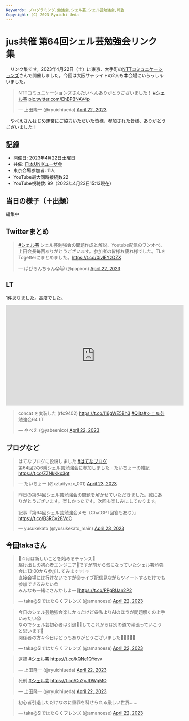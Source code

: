 ```yaml
---
Keywords: プログラミング,勉強会,シェル芸,シェル芸勉強会,報告
Copyright: (C) 2023 Ryuichi Ueda
---
```


# jus共催 第64回シェル芸勉強会リンク集

　リンク集です。2023年4月22日（土）に東京、大手町の[NTTコミュニケーションズ](https://www.ntt.com/index.html)さんで開催しました。今回は大阪サテライトの2人も本会場にいらっしゃいました。

<blockquote class="twitter-tweet"><p lang="ja" dir="ltr">NTTコミュニケーションズさんたいへんありがとうございました！ <a href="https://twitter.com/hashtag/%E3%82%B7%E3%82%A7%E3%83%AB%E8%8A%B8?src=hash&amp;ref_src=twsrc%5Etfw">#シェル芸</a> <a href="https://t.co/EhBPBNAV4p">pic.twitter.com/EhBPBNAV4p</a></p>&mdash; 上田隆一 (@ryuichiueda) <a href="https://twitter.com/ryuichiueda/status/1649683505285337088?ref_src=twsrc%5Etfw">April 22, 2023</a></blockquote> <script async src="https://platform.twitter.com/widgets.js" charset="utf-8"></script>

　やべえさんはじめ運営にご協力いただいた皆様、参加された皆様、ありがとうございました！

## 記録

* 開催日: 2023年4月22日土曜日
* 共催: [日本UNIXユーザ会](https://www.jus.or.jp/)
* 東京会場参加者: 11人
* YouTube最大同時接続数22
* YouTube視聴数: 99（2023年4月23日15:13現在）

## 当日の様子（＋出題）

編集中

## Twitterまとめ

<blockquote class="twitter-tweet" data-partner="tweetdeck"><p lang="ja" dir="ltr"><a href="https://twitter.com/hashtag/%E3%82%B7%E3%82%A7%E3%83%AB%E8%8A%B8?src=hash&amp;ref_src=twsrc%5Etfw">#シェル芸</a> シェル芸勉強会の問題作成と解説、Youtube配信のワンオペ、上田会長毎回ありがとうございます。参加者の皆様お疲れ様でした。TLをTogetterにまとめました。<a href="https://t.co/0ivIEYzOZX">https://t.co/0ivIEYzOZX</a></p>&mdash; ぱぴろんちゃん😱🙀 (@papiron) <a href="https://twitter.com/papiron/status/1649746924147474432?ref_src=twsrc%5Etfw">April 22, 2023</a></blockquote>
<script async src="https://platform.twitter.com/widgets.js" charset="utf-8"></script>


## LT

1件ありました。高度でした。

<iframe width="560" height="315" src="https://www.youtube.com/embed/GgI4kHztypY?start=119" title="YouTube video player" frameborder="0" allow="accelerometer; autoplay; clipboard-write; encrypted-media; gyroscope; picture-in-picture; web-share" allowfullscreen></iframe>

<blockquote class="twitter-tweet" data-partner="tweetdeck"><p lang="ja" dir="ltr">concat を実装した (rfc9402) <a href="https://t.co/I16gWE5Bh3">https://t.co/I16gWE5Bh3</a> <a href="https://twitter.com/hashtag/Qiita?src=hash&amp;ref_src=twsrc%5Etfw">#Qiita</a><a href="https://twitter.com/hashtag/%E3%82%B7%E3%82%A7%E3%83%AB%E8%8A%B8?src=hash&amp;ref_src=twsrc%5Etfw">#シェル芸</a> 勉強会64 LT</p>&mdash; やべえ (@yabeenico) <a href="https://twitter.com/yabeenico/status/1649675709269565443?ref_src=twsrc%5Etfw">April 22, 2023</a></blockquote>
<script async src="https://platform.twitter.com/widgets.js" charset="utf-8"></script>


## ブログなど

<blockquote class="twitter-tweet" data-partner="tweetdeck"><p lang="ja" dir="ltr">はてなブログに投稿しました <a href="https://twitter.com/hashtag/%E3%81%AF%E3%81%A6%E3%81%AA%E3%83%96%E3%83%AD%E3%82%B0?src=hash&amp;ref_src=twsrc%5Etfw">#はてなブログ</a><br>第64回2の6乗シェル芸勉強会に参加しました - たいちょーの雑記 <a href="https://t.co/ZZNkKkx3qt">https://t.co/ZZNkKkx3qt</a></p>&mdash; たいちょー (@xztaityozx_001) <a href="https://twitter.com/xztaityozx_001/status/1649989974161510400?ref_src=twsrc%5Etfw">April 23, 2023</a></blockquote>

<blockquote class="twitter-tweet" data-partner="tweetdeck"><p lang="ja" dir="ltr">昨日の第64回シェル芸勉強会の問題を解かせていただきました。誠にありがとうございます。楽しかったです。次回も楽しみにしております。<br><br>記事『第64回シェル芸勉強会メモ（ChatGPT回答もあり）』<a href="https://t.co/B3RCv28VdC">https://t.co/B3RCv28VdC</a></p>&mdash; yusukekato (@yusukekato_main) <a href="https://twitter.com/yusukekato_main/status/1650010023605723137?ref_src=twsrc%5Etfw">April 23, 2023</a></blockquote>
<script async src="https://platform.twitter.com/widgets.js" charset="utf-8"></script>



## 今回takaさん

<blockquote class="twitter-tweet"><p lang="ja" dir="ltr">🌸４月は新しいことを始めるチャンス🌸<br>駆け出しの初心者エンジニア🐣ですが前から気になっていたシェル芸勉強会に13:00から参加してみます✨✨✨<br>直接会場には行けないですが😢ライブ配信見ながらツイートするだけでも参加できるみたい😊<br>みんなも一緒にさんかしよー🤗<a href="https://t.co/PPgRUan2P2">https://t.co/PPgRUan2P2</a></p>&mdash; taka@SIではたらくフレンズ (@amanoese) <a href="https://twitter.com/amanoese/status/1649609442852491266?ref_src=twsrc%5Etfw">April 22, 2023</a></blockquote> <script async src="https://platform.twitter.com/widgets.js" charset="utf-8"></script>


<blockquote class="twitter-tweet" data-partner="tweetdeck"><p lang="ja" dir="ltr">今日のシェル芸勉強会楽しかったけど😆私よりAIのほうが問題解くの上手いみたい😱<br>なのでシェル芸初心者は引退👨‍🎓してこれからは別の道で頑張っていこうと思います😤<br>関係者の方々今日はどうもありがとうございました🙇‍♂🙇🙇‍♀</p>&mdash; taka@SIではたらくフレンズ (@amanoese) <a href="https://twitter.com/amanoese/status/1649693107925942274?ref_src=twsrc%5Etfw">April 22, 2023</a></blockquote>

<blockquote class="twitter-tweet"><p lang="ja" dir="ltr">逮捕 <a href="https://twitter.com/hashtag/%E3%82%B7%E3%82%A7%E3%83%AB%E8%8A%B8?src=hash&amp;ref_src=twsrc%5Etfw">#シェル芸</a> <a href="https://t.co/kQNe1QYovv">https://t.co/kQNe1QYovv</a></p>&mdash; 上田隆一 (@ryuichiueda) <a href="https://twitter.com/ryuichiueda/status/1649616196277506050?ref_src=twsrc%5Etfw">April 22, 2023</a></blockquote> <script async src="https://platform.twitter.com/widgets.js" charset="utf-8"></script>

<blockquote class="twitter-tweet"><p lang="ja" dir="ltr">死刑 <a href="https://twitter.com/hashtag/%E3%82%B7%E3%82%A7%E3%83%AB%E8%8A%B8?src=hash&amp;ref_src=twsrc%5Etfw">#シェル芸</a> <a href="https://t.co/Cu2pJDWgMO">https://t.co/Cu2pJDWgMO</a></p>&mdash; 上田隆一 (@ryuichiueda) <a href="https://twitter.com/ryuichiueda/status/1649765752092905474?ref_src=twsrc%5Etfw">April 22, 2023</a></blockquote> <script async src="https://platform.twitter.com/widgets.js" charset="utf-8"></script>

<blockquote class="twitter-tweet"><p lang="ja" dir="ltr">初心者引退しただけなのに重罪を科せられる厳しい世界……</p>&mdash; taka@SIではたらくフレンズ (@amanoese) <a href="https://twitter.com/amanoese/status/1649771919338774528?ref_src=twsrc%5Etfw">April 22, 2023</a></blockquote> <script async src="https://platform.twitter.com/widgets.js" charset="utf-8"></script>
